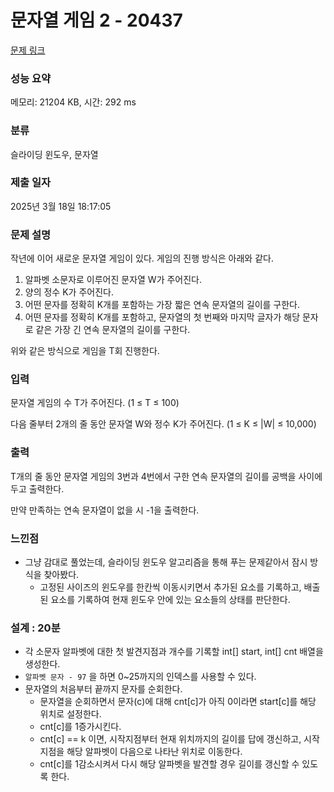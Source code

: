 # 문자열 게임 2 - 20437 

[문제 링크](https://www.acmicpc.net/problem/20437) 

### 성능 요약

메모리: 21204 KB, 시간: 292 ms

### 분류

슬라이딩 윈도우, 문자열

### 제출 일자

2025년 3월 18일 18:17:05

### 문제 설명

<p>작년에 이어 새로운 문자열 게임이 있다. 게임의 진행 방식은 아래와 같다.</p>

<ol>
	<li>알파벳 소문자로 이루어진 문자열 W가 주어진다.</li>
	<li>양의 정수 K가 주어진다.</li>
	<li>어떤 문자를 정확히 K개를 포함하는 가장 짧은 연속 문자열의 길이를 구한다.</li>
	<li>어떤 문자를 정확히 K개를 포함하고, 문자열의 첫 번째와 마지막 글자가 해당 문자로 같은 가장 긴 연속 문자열의 길이를 구한다.</li>
</ol>

<p>위와 같은 방식으로 게임을 T회 진행한다.</p>

### 입력 

 <p>문자열 게임의 수 T가 주어진다. (1 ≤ T ≤ 100)</p>

<p>다음 줄부터 2개의 줄 동안 문자열 W와 정수 K가 주어진다. (1 ≤ K ≤ |W| ≤ 10,000) </p>

### 출력 

 <p>T개의 줄 동안 문자열 게임의 3번과 4번에서 구한 연속 문자열의 길이를 공백을 사이에 두고 출력한다.</p>

<p>만약 만족하는 연속 문자열이 없을 시 -1을 출력한다.</p>

### 느낀점

- 그냥 감대로 풀었는데, 슬라이딩 윈도우 알고리즘을 통해 푸는 문제같아서 잠시 방식을 찾아봤다.
    - 고정된 사이즈의 윈도우를 한칸씩 이동시키면서 추가된 요소를 기록하고, 배출된 요소를 기록하여 현재 윈도우 안에 있는 요소들의 상태를 판단한다.

### 설계 : 20분

- 각 소문자 알파벳에 대한 첫 발견지점과 개수를 기록할 int[] start, int[] cnt 배열을 생성한다.
- `알파벳 문자 - 97` 을 하면 0~25까지의 인덱스를 사용할 수 있다.
- 문자열의 처음부터 끝까지 문자를 순회한다.
    - 문자열을 순회하면서 문자(c)에 대해 cnt[c]가 아직 0이라면 start[c]를 해당 위치로 설정한다.
    - cnt[c]를 1증가시킨다.
    - cnt[c] == k 이면, 시작지점부터 현재 위치까지의 길이를 답에 갱신하고, 시작지점을 해당 알파벳이 다음으로 나타난 위치로 이동한다.
    - cnt[c]를 1감소시켜서 다시 해당 알파벳을 발견할 경우 길이를 갱신할 수 있도록 한다.